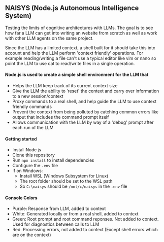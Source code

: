 ## NAISYS (Node.js Autonomous Intelligence System)

Testing the limits of cognitive architectures with LLMs. The goal is to see how far a LLM can
get into writing an website from scratch as well as work with other LLM agents on the same project.

Since the LLM has a limited context, a shell built for it should take this into account and help the LLM
perform 'context friendly' operations. For example reading/writing a file can't use a typical editor like
vim or nano so point the LLM to use cat to read/write files in a single operation.

#### Node.js is used to create a simple shell environment for the LLM that

- Helps the LLM keep track of its current context size
- Give the LLM the ability to 'reset' the context and carry over information to a new session/context
- Proxy commands to a real shell, and help guide the LLM to use context friendly commands
- Prevent the context from being polluted by catching common errors like output that includes the command prompt itself
- Allows communication with the LLM by way of a 'debug' prompt after each run of the LLM

#### Getting started

- Install Node.js
- Clone this repository
- Run `npm install` to install dependencies
- Configure the `.env` file
- If on Windows:
  - Install WSL (Windows Subsystem for Linux)
  - The root folder should be set to the WSL path
  - So `C:\naisys` should be `/mnt/c/naisys` in the `.env` file

#### Console Colors

- Purple: Response from LLM, added to context
- White: Generated locally or from a real shell, added to context
- Green: Root prompt and root command reponses. Not added to context. Used for diagnostics between calls to LLM
- Red: Processing errors, not added to context (Except shell errors which are on the context)
